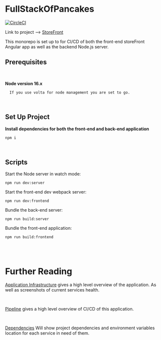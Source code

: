 # FullStackOfPancakes

[![CircleCI](https://circleci.com/gh/dhawkvq/fullStackOfPancakes/tree/master.svg?style=svg)](https://circleci.com/gh/dhawkvq/fullStackOfPancakes/tree/master)

Link to project --> [StoreFront](http://storefront-fe.s3-website-us-west-2.amazonaws.com/)

This monorepo is set up to for CI/CD of both the front-end storeFront Angular app as well as the backend Node.js server.

## Prerequisites

<br>

**Node version 16.x**

```
  If you use volta for node management you are set to go.
```

<br>

## Set Up Project

**Install dependencies for both the front-end and back-end application**

```
npm i
```

<br>

## Scripts

Start the Node server in watch mode:

```
npm run dev:server
```

Start the front-end dev webpack server:

```
npm run dev:frontend
```

Bundle the back-end server:

```
npm run build:server
```

Bundle the front-end application:

```
npm run build:frontend
```

<br>
<br>

# Further Reading

[Application Infrastructure](./documentation/infrastructure.MD) gives a high level overview of the application. As well as screenshots of current services health.

<br>

[Pipeline](./documentation/pipeline.MD) gives a high level overview of CI/CD of this application.

<br>

[Dependencies](./documentation/dependencies.MD) Will show project dependencies and environment variables location for each service in need of them.
